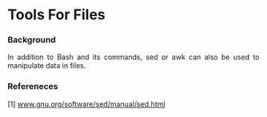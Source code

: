 # Tools For Files

### Background

<p align="justify">In addition to Bash and its commands, sed or awk can also be used to manipulate data in files.</p>

### Refereneces

[1] www.gnu.org/software/sed/manual/sed.html
